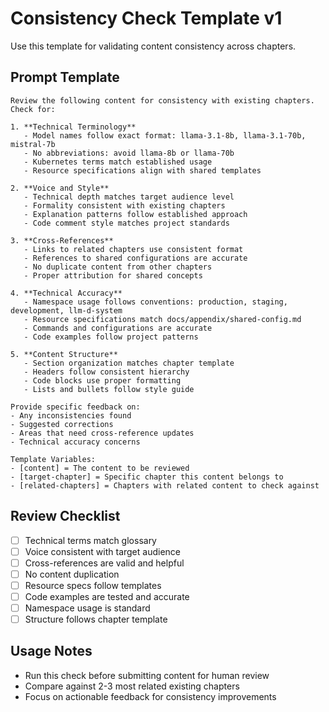 # Consistency Check Template v1

Use this template for validating content consistency across chapters.

## Prompt Template

```
Review the following content for consistency with existing chapters. Check for:

1. **Technical Terminology**
   - Model names follow exact format: llama-3.1-8b, llama-3.1-70b, mistral-7b
   - No abbreviations: avoid llama-8b or llama-70b
   - Kubernetes terms match established usage
   - Resource specifications align with shared templates

2. **Voice and Style**
   - Technical depth matches target audience level
   - Formality consistent with existing chapters
   - Explanation patterns follow established approach
   - Code comment style matches project standards

3. **Cross-References**
   - Links to related chapters use consistent format
   - References to shared configurations are accurate
   - No duplicate content from other chapters
   - Proper attribution for shared concepts

4. **Technical Accuracy**
   - Namespace usage follows conventions: production, staging, development, llm-d-system
   - Resource specifications match docs/appendix/shared-config.md
   - Commands and configurations are accurate
   - Code examples follow project patterns

5. **Content Structure**
   - Section organization matches chapter template
   - Headers follow consistent hierarchy
   - Code blocks use proper formatting
   - Lists and bullets follow style guide

Provide specific feedback on:
- Any inconsistencies found
- Suggested corrections
- Areas that need cross-reference updates
- Technical accuracy concerns

Template Variables:
- [content] = The content to be reviewed
- [target-chapter] = Specific chapter this content belongs to
- [related-chapters] = Chapters with related content to check against
```

## Review Checklist

- [ ] Technical terms match glossary
- [ ] Voice consistent with target audience
- [ ] Cross-references are valid and helpful
- [ ] No content duplication
- [ ] Resource specs follow templates
- [ ] Code examples are tested and accurate
- [ ] Namespace usage is standard
- [ ] Structure follows chapter template

## Usage Notes

- Run this check before submitting content for human review
- Compare against 2-3 most related existing chapters
- Focus on actionable feedback for consistency improvements
